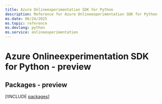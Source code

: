 ```yaml
---
title: Azure Onlineexperimentation SDK for Python
description: Reference for Azure Onlineexperimentation SDK for Python
ms.date: 06/24/2025
ms.topic: reference
ms.devlang: python
ms.service: onlineexperimentation
---
```

# Azure Onlineexperimentation SDK for Python - preview
## Packages - preview
[!INCLUDE [packages](onlineexperimentation-index.md)]